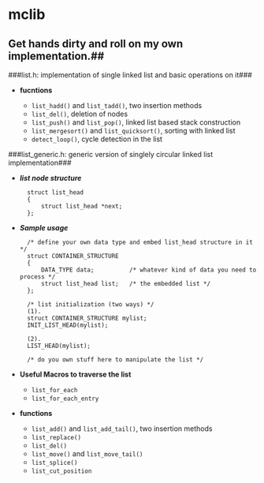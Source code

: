 # mclib 
## **Get hands dirty and roll on my own implementation.**##



###list.h: implementation of single linked list and basic operations on it###
* **fucntions**

	* `list_hadd()` and `list_tadd()`, two insertion methods
	* `list_del()`, deletion of nodes
	* `list_push()` and `list_pop()`, linked list based stack construction
	* `list_mergesort()` and `list_quicksort()`, sorting with linked list
	* `detect_loop()`, cycle detection in the list
	
###list_generic.h: generic version of singlely circular linked list implementation###

* _**list node structure**_
		
		struct list_head
		{
			struct list_head *next;
		};
	
* _**Sample usage**_
	
		/* define your own data type and embed list_head structure in it */
		struct CONTAINER_STRUCTURE 
		{
			DATA_TYPE data; 		 /* whatever kind of data you need to process */
			struct list_head list;   /* the embedded list */
		};
		
		/* list initialization (two ways) */
		(1).
		struct CONTAINER_STRUCTURE mylist;
		INIT_LIST_HEAD(mylist);
		
		(2).
		LIST_HEAD(mylist);
		
		/* do you own stuff here to manipulate the list */
		
* **Useful Macros to traverse the list**
	* `list_for_each`
	* `list_for_each_entry`
		
		
* **functions**		
    * `list_add()` and `list_add_tail()`, two insertion methods
    * `list_replace()`
    * `list_del()`
    * `list_move()` and `list_move_tail()`
    * `list_splice()`
    * `list_cut_position`

